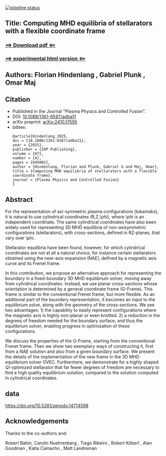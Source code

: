 [![pipeline status](https://gitlab.mpcdf.mpg.de/gvec-group/paper-gvec-g-frame/badges/master/pipeline.svg)](https://gitlab.mpcdf.mpg.de/gvec-group/paper-gvec-g-frame/-/commits/main)



## Title: Computing MHD equilibria of stellarators with a flexible coordinate frame 

### [ ==> Download pdf <== ](https://gitlab.mpcdf.mpg.de/gvec-group/paper-gvec-g-frame/-/jobs/artifacts/master/raw/HINDENLANG_PLUNK_MAJ_varenna2024_frenet.pdf?job=pdflatex_final)
### [ ==> experimental html version <== ](https://gvec-group.pages.mpcdf.de/paper-gvec-g-frame)

## Authors: Florian Hindenlang , Gabriel Plunk , Omar Maj

## Citation

* Published in the Journal "Plasma Physics and Controlled Fusion". 
* DOI: [10.1088/1361-6587/adba11](https://doi.org/10.1088/1361-6587/adba11)  
* arXiv preprint: [arXiv:2410.17595](https://arxiv.org/abs/2410.17595)
* bibtex:
  ```
  @article{Hindenlang_2025,
  doi = {10.1088/1361-6587/adba11},
  year = {2025},
  publisher = {IOP Publishing},
  volume = {67},
  number = {4},
  pages = {045002},
  author = {Hindenlang, Florian and Plunk, Gabriel G and Maj, Omar},
  title = {Computing MHD equilibria of stellarators with a flexible coordinate frame},
  journal = {Plasma Physics and Controlled Fusion}
  }
  ```

## Abstract


For the representation of axi-symmetric plasma configurations (tokamaks), it is natural to use cylindrical coordinates (R,Z,\phi), where \phi is an independent coordinate. The same cylindrical coordinates have also been widely used for representing 3D MHD equilibria of non-axisymmetric configurations (stellarators), with cross-sections, defined in RZ-planes, that vary over \phi. 

Stellarator equilibria have been found, however, for which cylindrical coordinates are not at all a natural choice, for instance certain stellarators obtained using the near-axis expansion (NAE), defined by a magnetic axis curve and its Frenet frame.

In this contribution, we propose an alternative approach for representing the boundary in a fixed-boundary 3D MHD equilibrium solver, moving away from cylindrical coordinates. 
Instead, we use planar cross-sections whose orientation is determined by a general coordinate frame (G-Frame). This frame is similar to the conventional Frenet frame, but more flexible. 
As an additional part of the boundary representation, it becomes an input to the equilibrium solve, along with the geometry of the cross-sections.
We see two advantages: 1) the capability to easily represent configurations where the magnetic axis is highly non-planar or even knotted. 2) a reduction in the degrees of freedom needed for the boundary surface, and thus the equilibrium solver, enabling progress in optimization of these configurations.

We discuss the properties of the G-Frame, starting from the conventional Frenet frame. Then we show two exemplary ways of constructing it, first from a NAE solution and also from a given boundary surface. We present the details of the implementation of the new frame in the 3D MHD equilibrium solver GVEC. Furthermore, we demonstrate for a highly shaped QI-optimized stellarator that far fewer degrees of freedom are necessary to find a high quality equilibrium solution, compared to the solution computed in cylindrical coordinates.

## data

https://doi.org/10.5281/zenodo.14714598


## Acknowledgements
Thanks to the co-authors and: 

Robert Babin, Carolin Nuehrenberg ,  Tiago Ribeiro , Robert Köberl , Alan Goodman ,
Katia Camacho , Matt Landreman 


